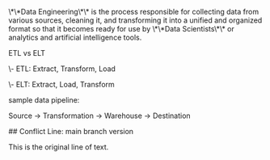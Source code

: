 \\\*\\\*Data Engineering\\\*\\\* is the process responsible for collecting data from various sources, cleaning it, and transforming it into a unified and organized format so that it becomes ready for use by \\\*\\\*Data Scientists\\\*\\\* or analytics and artificial intelligence tools.







ETL vs ELT



\\- ETL: Extract, Transform, Load



\\- ELT: Extract, Load, Transform











sample data pipeline:



Source → Transformation → Warehouse → Destination

\## Conflict Line: main branch version

This is the original line of text.



